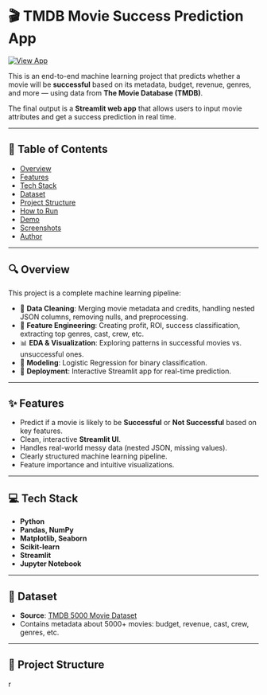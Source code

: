 # 🎬 TMDB Movie Success Prediction App

[![View App](https://img.shields.io/badge/Streamlit-Live_App-green?logo=streamlit)](https://movie-success-predictor-gvawzufjqfp7ugepcgajot.streamlit.app/)

This is an end-to-end machine learning project that predicts whether a movie will be **successful** based on its metadata, budget, revenue, genres, and more — using data from **The Movie Database (TMDB)**.

The final output is a **Streamlit web app** that allows users to input movie attributes and get a success prediction in real time.

---

## 📌 Table of Contents

- [Overview](#overview)
- [Features](#features)
- [Tech Stack](#tech-stack)
- [Dataset](#dataset)
- [Project Structure](#project-structure)
- [How to Run](#how-to-run)
- [Demo](#demo)
- [Screenshots](#screenshots)
- [Author](#author)

---

## 🔍 Overview

This project is a complete machine learning pipeline:

- 📂 **Data Cleaning**: Merging movie metadata and credits, handling nested JSON columns, removing nulls, and preprocessing.
- 🧪 **Feature Engineering**: Creating profit, ROI, success classification, extracting top genres, cast, crew, etc.
- 📊 **EDA & Visualization**: Exploring patterns in successful movies vs. unsuccessful ones.
- 🤖 **Modeling**: Logistic Regression for binary classification.
- 🚀 **Deployment**: Interactive Streamlit app for real-time prediction.

---

## ✨ Features

- Predict if a movie is likely to be **Successful** or **Not Successful** based on key features.
- Clean, interactive **Streamlit UI**.
- Handles real-world messy data (nested JSON, missing values).
- Clearly structured machine learning pipeline.
- Feature importance and intuitive visualizations.

---

## 💻 Tech Stack

- **Python**
- **Pandas, NumPy**
- **Matplotlib, Seaborn**
- **Scikit-learn**
- **Streamlit**
- **Jupyter Notebook**

---

## 📁 Dataset

- **Source**: [TMDB 5000 Movie Dataset](https://www.kaggle.com/datasets/tmdb/tmdb-movie-metadata)
- Contains metadata about 5000+ movies: budget, revenue, cast, crew, genres, etc.

---

## 📂 Project Structure

r
